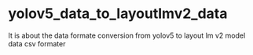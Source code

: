 # yolov5_data_to_layoutlmv2_data
It is about the data formate conversion from yolov5 to layout lm v2 model data csv formater

